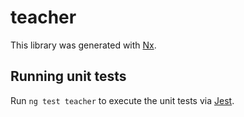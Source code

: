 # teacher

This library was generated with [Nx](https://nx.dev).

## Running unit tests

Run `ng test teacher` to execute the unit tests via [Jest](https://jestjs.io).
